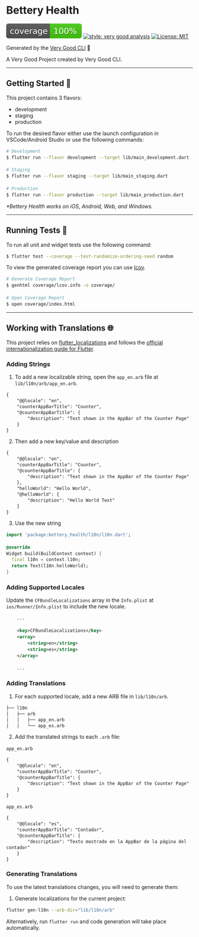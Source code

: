 # Bettery Health

![coverage][coverage_badge]
[![style: very good analysis][very_good_analysis_badge]][very_good_analysis_link]
[![License: MIT][license_badge]][license_link]

Generated by the [Very Good CLI][very_good_cli_link] 🤖

A Very Good Project created by Very Good CLI.

---

## Getting Started 🚀

This project contains 3 flavors:

- development
- staging
- production

To run the desired flavor either use the launch configuration in VSCode/Android Studio or use the following commands:

```sh
# Development
$ flutter run --flavor development --target lib/main_development.dart

# Staging
$ flutter run --flavor staging --target lib/main_staging.dart

# Production
$ flutter run --flavor production --target lib/main_production.dart
```

_\*Bettery Health works on iOS, Android, Web, and Windows._

---

## Running Tests 🧪

To run all unit and widget tests use the following command:

```sh
$ flutter test --coverage --test-randomize-ordering-seed random
```

To view the generated coverage report you can use [lcov](https://github.com/linux-test-project/lcov).

```sh
# Generate Coverage Report
$ genhtml coverage/lcov.info -o coverage/

# Open Coverage Report
$ open coverage/index.html
```

---

## Working with Translations 🌐

This project relies on [flutter_localizations][flutter_localizations_link] and follows the [official internationalization guide for Flutter][internationalization_link].

### Adding Strings

1. To add a new localizable string, open the `app_en.arb` file at `lib/l10n/arb/app_en.arb`.

```arb
{
    "@@locale": "en",
    "counterAppBarTitle": "Counter",
    "@counterAppBarTitle": {
        "description": "Text shown in the AppBar of the Counter Page"
    }
}
```

2. Then add a new key/value and description

```arb
{
    "@@locale": "en",
    "counterAppBarTitle": "Counter",
    "@counterAppBarTitle": {
        "description": "Text shown in the AppBar of the Counter Page"
    },
    "helloWorld": "Hello World",
    "@helloWorld": {
        "description": "Hello World Text"
    }
}
```

3. Use the new string

```dart
import 'package:bettery_health/l10n/l10n.dart';

@override
Widget build(BuildContext context) {
  final l10n = context.l10n;
  return Text(l10n.helloWorld);
}
```

### Adding Supported Locales

Update the `CFBundleLocalizations` array in the `Info.plist` at `ios/Runner/Info.plist` to include the new locale.

```xml
    ...

    <key>CFBundleLocalizations</key>
	<array>
		<string>en</string>
		<string>es</string>
	</array>

    ...
```

### Adding Translations

1. For each supported locale, add a new ARB file in `lib/l10n/arb`.

```
├── l10n
│   ├── arb
│   │   ├── app_en.arb
│   │   └── app_es.arb
```

2. Add the translated strings to each `.arb` file:

`app_en.arb`

```arb
{
    "@@locale": "en",
    "counterAppBarTitle": "Counter",
    "@counterAppBarTitle": {
        "description": "Text shown in the AppBar of the Counter Page"
    }
}
```

`app_es.arb`

```arb
{
    "@@locale": "es",
    "counterAppBarTitle": "Contador",
    "@counterAppBarTitle": {
        "description": "Texto mostrado en la AppBar de la página del contador"
    }
}
```

### Generating Translations

To use the latest translations changes, you will need to generate them:

1. Generate localizations for the current project:

```sh
flutter gen-l10n --arb-dir="lib/l10n/arb"
```

Alternatively, run `flutter run` and code generation will take place automatically.

[coverage_badge]: coverage_badge.svg
[flutter_localizations_link]: https://api.flutter.dev/flutter/flutter_localizations/flutter_localizations-library.html
[internationalization_link]: https://flutter.dev/docs/development/accessibility-and-localization/internationalization
[license_badge]: https://img.shields.io/badge/license-MIT-blue.svg
[license_link]: https://opensource.org/licenses/MIT
[very_good_analysis_badge]: https://img.shields.io/badge/style-very_good_analysis-B22C89.svg
[very_good_analysis_link]: https://pub.dev/packages/very_good_analysis
[very_good_cli_link]: https://github.com/VeryGoodOpenSource/very_good_cli
